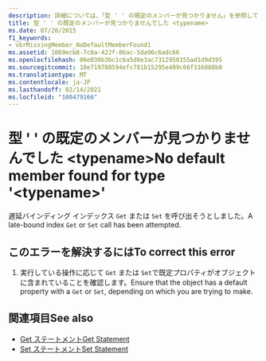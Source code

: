 ```yaml
---
description: 詳細については、「型 ' ' の既定のメンバーが見つかりません」を参照してください。 <typename>
title: 型 ' ' の既定のメンバーが見つかりませんでした <typename>
ms.date: 07/20/2015
f1_keywords:
- vbrMissingMember_NoDefaultMemberFound1
ms.assetid: 1869ecb8-7c6a-422f-86ac-5da96c6adc66
ms.openlocfilehash: 06e030b3bc1c6a5d0e3ac7312950155ad1d9d395
ms.sourcegitcommit: 10e719780594efc781b15295e499c66f316068b8
ms.translationtype: MT
ms.contentlocale: ja-JP
ms.lasthandoff: 02/14/2021
ms.locfileid: "100479166"
---
```

# <a name="no-default-member-found-for-type-typename"></a><span data-ttu-id="7c402-103">型 ' ' の既定のメンバーが見つかりませんでした \<typename></span><span class="sxs-lookup"><span data-stu-id="7c402-103">No default member found for type '\<typename>'</span></span>

<span data-ttu-id="7c402-104">遅延バインディング インデックス `Get` または `Set` を呼び出そうとしました。</span><span class="sxs-lookup"><span data-stu-id="7c402-104">A late-bound index `Get` or `Set` call has been attempted.</span></span>  
  
## <a name="to-correct-this-error"></a><span data-ttu-id="7c402-105">このエラーを解決するには</span><span class="sxs-lookup"><span data-stu-id="7c402-105">To correct this error</span></span>  
  
1. <span data-ttu-id="7c402-106">実行している操作に応じて `Get` または `Set`で既定プロパティがオブジェクトに含まれていることを確認します。</span><span class="sxs-lookup"><span data-stu-id="7c402-106">Ensure that the object has a default property with a `Get` or `Set`, depending on which you are trying to make.</span></span>  
  
## <a name="see-also"></a><span data-ttu-id="7c402-107">関連項目</span><span class="sxs-lookup"><span data-stu-id="7c402-107">See also</span></span>

- [<span data-ttu-id="7c402-108">Get ステートメント</span><span class="sxs-lookup"><span data-stu-id="7c402-108">Get Statement</span></span>](../language-reference/statements/get-statement.md)
- [<span data-ttu-id="7c402-109">Set ステートメント</span><span class="sxs-lookup"><span data-stu-id="7c402-109">Set Statement</span></span>](../language-reference/statements/set-statement.md)
